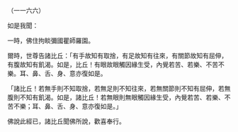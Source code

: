 （一一六六）

如是我聞：

一時，佛住拘睒彌國瞿師羅園。

爾時，世尊告諸比丘：「有手故知有取捨，有足故知有往來，有關節故知有屈伸，有腹故知有飢渴。如是，比丘！有眼故眼觸因緣生受，內覺若苦、若樂、不苦不樂。耳、鼻、舌、身、意亦復如是。

「諸比丘！若無手則不知取捨，若無足則不知往來，若無關節則不知有屈伸，若無腹則不知有飢渴。如是，諸比丘！若無眼則無眼觸因緣生受，內覺若苦、若樂、不苦不樂；耳、鼻、舌、身、意亦復如是。」

佛說此經已，諸比丘聞佛所說，歡喜奉行。




